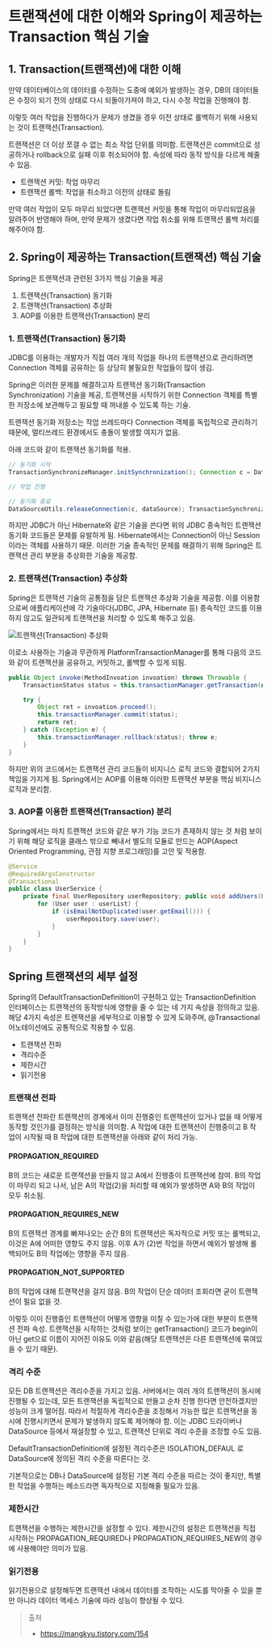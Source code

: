 # 트랜잭션에 대한 이해와 Spring이 제공하는 Transaction 핵심 기술

## 1. Transaction(트랜잭션)에 대한 이해

만약 데이터베이스의 데이터를 수정하는 도중에 예외가 발생하는 경우, DB의 데이터들은 수정이 되기 전의 상태로 다시 되돌아가져야 하고, 다시 수정 작업을 진행해야 함.

이렇듯 여러 작업을 진행하다가 문제가 생겼을 경우 이전 상태로 롤백하기 위해 사용되는 것이 트랜잭션(Transaction).

트랜잭션은 더 이상 쪼갤 수 없는 최소 작업 단위를 의미함. 트랜잭션은 commit으로 성공하거나 rollback으로 실패 이후 취소되어야 함. 속성에 따라 동작 방식을 다르게 해줄 수 있음.

- 트랜잭션 커밋: 작업 마무리
- 트랜잭션 롤백: 작업을 취소하고 이전의 상태로 돌림

만약 여러 작업이 모두 마무리 되었다면 트랜잭션 커밋을 통해 작업이 마무리되었음을 알려주어 반영해야 하며, 만약 문제가 생겼다면 작업 취소를 위해 트랜잭션 롤백 처리를 해주어야 함.

## 2. Spring이 제공하는 Transaction(트랜잭션) 핵심 기술

Spring은 트랜잭션과 관련된 3가지 핵심 기술을 제공

1. 트랜잭션(Transaction) 동기화
2. 트랜잭션(Transaction) 추상화
3. AOP를 이용한 트랜잭션(Transaction) 분리

### 1. 트랜잭션(Transaction) 동기화

JDBC를 이용하는 개발자가 직접 여러 개의 작업을 하나의 트랜잭션으로 관리하려면 Connection 객체를 공유하는 등 상당히 불필요한 작업들이 많이 생김.

Spring은 이러한 문제를 해결하고자 트랜잭션 동기화(Transaction Synchronization) 기술을 제공, 트랜잭션을 시작하기 위한 Connection 객체를 특별한 저장소에 보관해두고 필요할 때 꺼내쓸 수 있도록 하는 기술.

트랜잭션 동기화 저장소는 작업 쓰레드마다 Connection 객체를 독립적으로 관리하기 때문에, 멀티쓰레드 환경에서도 충돌이 발생할 여지가 없음.

아래 코드와 같이 트랜잭션 동기화를 적용.

```java
// 동기화 시작
TransactionSynchronizeManager.initSynchronization(); Connection c = DataSourceUtils.getConnection(dataSource);

// 작업 진행

// 동기화 종료
DataSourceUtils.releaseConnection(c, dataSource); TransactionSynchronizeManager.unbindResource(dataSource); TransactionSynchronizeManager.clearSynchronization();
```

하지만 JDBC가 아닌 Hibernate와 같은 기술을 쓴다면 위의 JDBC 종속적인 트랜잭션 동기화 코드들은 문제를 유발하게 됨. Hibernate에서는 Connection이 아닌 Session이라는 객체를 사용하기 때문. 이러한 기술 종속적인 문제를 해결하기 위해 Spring은 트랜잭션 관리 부분을 추상화한 기술을 제공함.

### 2. 트랜잭션(Transaction) 추상화

Spring은 트랜잭션 기술의 공통점을 담은 트랜잭션 추상화 기술을 제공함. 이를 이용함으로써 애플리케이션에 각 기술마다(JDBC, JPA, Hibernate 등) 종속적인 코드를 이용하지 않고도 일관되게 트랜잭션을 처리할 수 있도록 해주고 있음.

![트랜잭션(Transaction) 추상화](https://img1.daumcdn.net/thumb/R1280x0/?scode=mtistory2&fname=https%3A%2F%2Fblog.kakaocdn.net%2Fdn%2F6eLCk%2Fbtq5gFwQO4x%2FKT2qebNokRvImqLY6iKcK0%2Fimg.png)

이로소 사용하는 기술과 무관하게 PlatformTransactionManager를 통해 다음의 코드와 같이 트랜잭션을 공유하고, 커밋하고, 롤백할 수 있게 되됨.

```java
public Object invoke(MethodInvoation invoation) throws Throwable {
    TransactionStatus status = this.transactionManager.getTransaction(new DefaultTransactionDefinition());

    try {
        Object ret = invoation.proceed();
        this.transactionManager.commit(status);
        return ret;
    } catch (Exception e) {
        this.transactionManager.rollback(status); throw e;
    }
}
```

하지만 위의 코드에서는 트랜잭션 관리 코드들이 비지니스 로직 코드와 결합되어 2가지 책임을 가지게 됨. Spring에서는 AOP를 이용해 이러한 트랜잭션 부분을 핵심 비지니스 로직과 분리함.

### 3. AOP를 이용한 트랜잭션(Transaction) 분리

Spring에서는 마치 트랜잭션 코드와 같은 부가 기능 코드가 존재하지 않는 것 처럼 보이기 위해 해당 로직을 클래스 밖으로 빼내서 별도의 모듈로 만드는 AOP(Aspect Oriented Programming, 관점 지향 프로그래밍)를 고안 및 적용함.

```java
@Service
@RequiredArgsConstructor
@Transactional
public class UserService {
    private final UserRepository userRepository; public void addUsers(List<User> userList) {
        for (User user : userList) {
            if (isEmailNotDuplicated(user.getEmail())) {
                userRepository.save(user);
            }
        }
    }
}
```

## Spring 트랜잭션의 세부 설정

Spring의 DefaultTransactionDefinition이 구현하고 있는 TransactionDefinition 인터페이스는 트랜잭션의 동작방식에 영향을 줄 수 있는 네 가지 속성을 정의하고 있음. 해당 4가지 속성은 트랜잭션을 세부적으로 이용할 수 있게 도와주며, @Transactional 어노테이션에도 공통적으로 적용할 수 있음.

- 트랜잭션 전파
- 격리수준
- 제한시간
- 읽기전용

### 트랜잭션 전파

트랜잭션 전파란 트랜잭션의 경계에서 이미 진행중인 트랜잭션이 있거나 없을 때 어떻게 동작할 것인가를 결정하는 방식을 의미함. A 작업에 대한 트랜잭션이 진행중이고 B 작업이 시작될 때 B 작업에 대한 트랜잭션을 아래와 같이 처리 가능.

#### PROPAGATION_REQUIRED

B의 코드는 새로운 트랜잭션을 만들지 않고 A에서 진행중이 트랜잭션에 참여. B의 작업이 마무리 되고 나서, 남은 A의 작업(2)을 처리할 때 예외가 발생하면 A와 B의 작업이 모두 취소됨.

#### PROPAGATION_REQUIRES_NEW

B의 트랜잭션 경계를 빠져나오는 순간 B의 트랜잭션은 독자적으로 커밋 또는 롤백되고, 이것은 A에 어떠한 영향도 주지 않음. 이후 A가 (2)번 작업을 하면서 예외가 발생해 롤백되어도 B의 작업에는 영향을 주지 않음.

#### PROPAGATION_NOT_SUPPORTED

B의 작업에 대해 트랜잭션을 걸지 않음. B의 작업이 단순 데이터 조회라면 굳이 트랜잭션이 필요 없을 것.

이렇듯 이미 진행중인 트랜잭션이 어떻게 영향을 미칠 수 있는가에 대한 부분이 트랜잭션 전파 속성. 트랜잭션을 시작하는 것처럼 보이는 getTransaction() 코드가 begin이 아닌 get으로 이름이 지어진 이유도 이와 같음(해당 트랜잭션은 다른 트랜잭션에 묶여있을 수 있기 때문).

### 격리 수준

모든 DB 트랜잭션은 격리수준을 가지고 있음. 서버에서는 여러 개의 트랜잭션이 동시에 진행될 수 있는데, 모든 트랜잭션을 독립적으로 만들고 순차 진행 한다면 안전하겠지만 성능이 크게 떨어짐. 따라서 적절하게 격리수준을 조정해서 가능한 많은 트랜잭션을 동시에 진행시키면서 문제가 발생하지 않도록 제어해야 함. 이는 JDBC 드라이버나 DataSource 등에서 재설정할 수 있고, 트랜잭션 단위로 격리 수준을 조정할 수도 있음.

DefaultTransactionDefinition에 설정된 격리수준은 ISOLATION_DEFAUL 로 DataSource에 정의된 격리 수준을 따른다는 것.

기본적으로는 DB나 DataSource에 설정된 기본 격리 수준을 따르는 것이 좋지만, 특별한 작업을 수행하는 메소드라면 독자적으로 지정해줄 필요가 있음.

### 제한시간

트랜잭션을 수행하는 제한시간을 설정할 수 있다. 제한시간의 설정은 트랜잭션을 직접 시작하는 PROPAGATION_REQUIRED나 PROPAGATION_REQUIRES_NEW의 경우에 사용해야만 의미가 있음.

### 읽기전용

읽기전용으로 설정해두면 트랜잭션 내에서 데이터를 조작하는 시도를 막아줄 수 있을 뿐만 아니라 데이터 액세스 기술에 따라 성능이 향상될 수 있다.

> 출처
>
> - https://mangkyu.tistory.com/154
